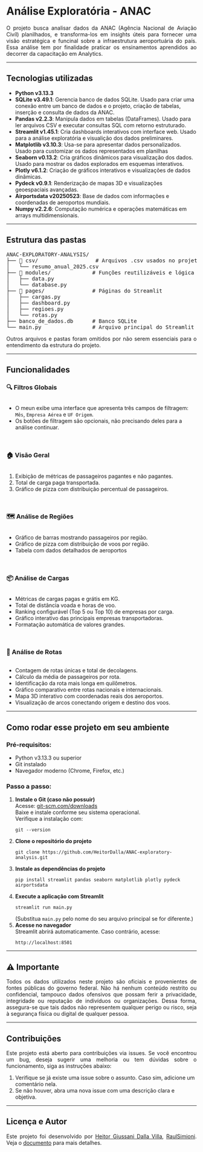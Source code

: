 <h1>Análise Exploratória - ANAC</h1>

<p align="justify">O projeto busca analisar dados da ANAC (Agência Nacional de Aviação Civíl) planilhados, e transforma-los em insights úteis para fornecer uma visão estratégica e funcinal sobre a infraestrutura aeroportuária do país. Essa análise tem por finalidade praticar os ensinamentos aprendidos ao decorrer da capacitação em Analytics.</p>

<hr>

<h2>Tecnologias utilizadas</h2>
<ul>
    <li><strong>Python v3.13.3</strong></li>
    <li><strong>SQLite v3.49.1</strong>: Gerencia banco de dados SQLite. Usado para criar uma conexão entre um banco de dados e o projeto, criação de tabelas, inserção e consulta de dados da ANAC.
    <li><strong>Pandas v2.2.3</strong>: Manipula dados em tabelas (DataFrames). Usado para ler arquivos CSV e executar consultas SQL com retorno estruturado.</li>
    <li><strong>Streamlit v1.45.1</strong>: Cria dashboards interativos com interface web. Usado para a análise exploratória e visualição dos dados preliminares.</li>
    <li><strong>Matplotlib v3.10.3</strong>: Usa-se para apresentar dados personalizados. Usado para customizar os dados representados em planilhas</li>
    <li><strong>Seaborn v0.13.2</strong>: Cria gráficos dinâmicos para visualização dos dados. Usado para mostrar os dados explorados em esquemas interativos.</li>
    <li><strong>Plotly v6.1.2</strong>: Criação de gráficos interativos e visualizações de dados dinâmicas.</li>
    <li><strong>Pydeck v0.9.1</strong>: Renderização de mapas 3D e visualizações geoespaciais avançadas.</li>
    <li><strong>Airportsdata v20250523</strong>: Base de dados com informações e coordenadas de aeroportos mundiais.</li>
    <li><strong>Numpy v2.2.6</strong>: Computação numérica e operações matemáticas em arrays multidimensionais.</li>
</ul>

<hr>

<h2>Estrutura das pastas</h2>

<pre>
ANAC-EXPLORATORY-ANALYSIS/
├── 📁 csv/                  # Arquivos .csv usados no projeto para população dos Dados
│   └── resumo_anual_2025.csv
├── 📁 modules/             # Funções reutilizáveis e lógica de negócio
│   ├── data.py
│   └── database.py
├── 📁 pages/               # Páginas do Streamlit
│   ├── cargas.py
│   ├── dashboard.py
│   ├── regioes.py
│   └── rotas.py
├── banco_de_dados.db      # Banco SQLite
└── main.py                # Arquivo principal do Streamlit
</pre>

<p align="justify">Outros arquivos e pastas foram omitidos por não serem essenciais para o entendimento da estrutura do projeto.</p>

<hr>

<h2>Funcionalidades</h2>

<h3>🔍 Filtros Globais</h3>
<img src="#" alt="" />
<ul>
    <li>O meun exibe uma interface que apresenta três campos de filtragem: <code>Mês</code>, <code>Empresa Aérea</code> e <code>UF Origem</code>.</li>
    <li>Os botões de filtragem são opcionais, não precisando deles para a análise continuar.</li>
</ul>

<br>

<h3>🏠 Visão Geral</h3>
<img src="#" alt="" />
<ol>
    <li>Exibição de métricas de passageiros pagantes e não pagantes.</li>
    <li>Total de carga paga transportada.</li>
    <li>Gráfico de pizza com distribuição percentual de passageiros.</li>
</ol>

<br>

<h3>🗺️ Análise de Regiões</h3>
<img src="#" alt=""/>
<ul>
    <li>Gráfico de barras mostrando passageiros por região.</li>
    <li>Gráfico de pizza com distribuição de voos por região.</li>
    <li>Tabela com dados detalhados de aeroportos</li>
</ul>

<br>

<h3>📦 Análise de Cargas</h3>
<img src="#" alt="" />
<ul>
    <li>Métricas de cargas pagas e grátis em KG.</li>
    <li>Total de distância voada e horas de voo.</li>
    <li>Ranking configurável (Top 5 ou Top 10) de empresas por carga.</li>
    <li>Gráfico interativo das principais empresas transportadoras.</li>
    <li>Formatação automática de valores grandes.</li>
</ul>

<br>

<h3>🔁 Análise de Rotas</h3>
<img src="#" alt="" />
<ul>
    <li>Contagem de rotas únicas e total de decolagens.</li>
    <li>Cálculo da média de passageiros por rota.</li>
    <li>Identificação da rota mais longa em quilômetros.</li>
    <li>Gráfico comparativo entre rotas nacionais e internacionais.</li>
    <li>Mapa 3D interativo com coordenadas reais dos aeroportos.</li>
    <li>Visualização de arcos conectando origem e destino dos voos.</li>
</ul>

<hr>

<h2>Como rodar esse projeto em seu ambiente</h2>

<h3>Pré-requisitos:</h3>
<ul>
  <li>Python v3.13.3 ou superior</li>
  <li>Git instalado</li>
  <li>Navegador moderno (Chrome, Firefox, etc.)</li>
</ul>

<h3>Passo a passo:</h3>
<ol>

  <li>
    <strong>Instale o Git (caso não possuir)</strong><br>
    Acesse: <a href="https://git-scm.com/downloads" target="_blank">git-scm.com/downloads</a><br>
    Baixe e instale conforme seu sistema operacional.<br>
    Verifique a instalação com:
    <pre><code>git --version</code></pre>
  </li>

  <li>
    <strong>Clone o repositório do projeto</strong>
    <pre><code>git clone https://github.com/HeitorDalla/ANAC-exploratory-analysis.git</code></pre>
  </li>

  <li>
    <strong>Instale as dependências do projeto</strong><br>
    <pre><code>pip install streamlit pandas seaborn matplotlib plotly pydeck airportsdata</code></pre>
  </li>

  <li>
    <strong>Execute a aplicação com Streamlit</strong>
    <pre><code>streamlit run main.py</code></pre>
    (Substitua <code>main.py</code> pelo nome do seu arquivo principal se for diferente.)
  </li>

  <li>
    <strong>Acesse no navegador</strong><br>
    Streamlit abrirá automaticamente. Caso contrário, acesse:
    <pre><code>http://localhost:8501</code></pre>
  </li>

</ol>

<hr>

<h2>⚠️ Importante</h2>

<p align="justify">Todos os dados utilizados neste projeto são oficiais e provenientes de fontes públicas do governo federal. Não há nenhum conteúdo restrito ou confidencial, tampouco dados ofensivos que possam ferir a privacidade, integridade ou reputação de indivíduos ou organizações. Dessa forma, assegura-se que tais dados não representem qualquer perigo ou risco, seja à segurança física ou digital de qualquer pessoa.</p>

<hr>

<h2>Contribuições</h2>
<p align="justify">Este projeto está aberto para contribuições via issues. Se você encontrou um bug, deseja sugerir uma melhoria ou tem dúvidas sobre o funcionamento, siga as instruções abaixo:</p>
<ol>
    <li>Verifique se já existe uma issue sobre o assunto. Caso sim, adicione um comentário nela.</li>
    <li>Se não houver, abra uma nova issue com uma descrição clara e objetiva.</li>
</ol>

<hr>

<h2>Licença e Autor</h2>
<p align="justify">Este projeto foi desenvolvido por <a href="https://github.com/HeitorDalla">Heitor Giussani Dalla Villa</a>, <a href="https://github.com/RaulSimioni">RaulSimioni</a>. Veja o <a href="./LICENSE">documento</a> para mais detalhes.</p>
